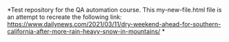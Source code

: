 *Test repository for the QA automation course. 
This my-new-file.html file 
is an attempt to recreate the following link:
https://www.dailynews.com/2021/03/11/dry-weekend-ahead-for-southern-california-after-more-rain-heavy-snow-in-mountains/
*